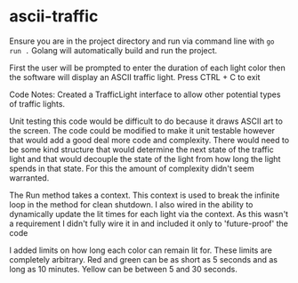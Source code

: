 # ascii-traffic

Ensure you are in the project directory and run via command line with
`go run .`
Golang will automatically build and run the project.

First the user will be prompted to enter the duration of each light color then the software will display an ASCII 
traffic light. Press CTRL + C to exit

Code Notes:
  Created a TrafficLight interface to allow other potential types of traffic lights.

  Unit testing this code would be difficult to do because it draws ASCII art to the screen. The code could be modified
  to make it unit testable however that would add a good deal more code and complexity. There would need to be some kind
  structure that would determine the next state of the traffic light and that would decouple the state of the light from 
  how long the light spends in that state. For this the amount of complexity didn't seem warranted. 

  The Run method takes a context. This context is used to break the infinite loop in the method for clean shutdown. 
  I also wired in the ability to dynamically update the lit times for each light via the context. As this wasn't 
  a requirement I didn't fully wire it in and included it only to 'future-proof' the code

  I added limits on how long each color can remain lit for. These limits are completely arbitrary. Red and green can be 
  as short as 5 seconds and as long as 10 minutes. Yellow can be between 5 and 30 seconds.
  